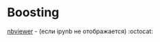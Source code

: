 # Boosting

[nbviewer](https://nbviewer.jupyter.org/github/euloo/information-retrieval/blob/master/boosting/boosting.ipynb) -  (если ipynb не отображается)
:octocat:
